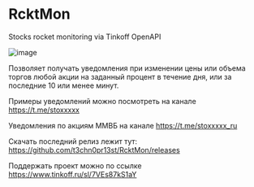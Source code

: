 # RcktMon
Stocks rocket monitoring via Tinkoff OpenAPI

![image](https://user-images.githubusercontent.com/24903894/109036900-26743f00-76db-11eb-9442-4b5bc4b5ed68.png)

Позволяет получать уведомления при изменении цены или объема торгов любой акции на заданный процент в течение дня, или за последние 10 или менее минут.

Примеры уведомлений можно посмотреть на канале https://t.me/stoxxxxx

Уведомления по акциям ММВБ на канале https://t.me/stoxxxxx_ru

Скачать последний релиз лежит тут: https://github.com/t3chn0pr13st/RcktMon/releases

Поддержать проект можно по ссылке https://www.tinkoff.ru/sl/7VEs87kS1aY
